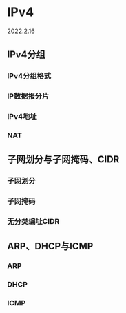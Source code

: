 # IPv4

2022.2.16

## IPv4分组

### IPv4分组格式



### IP数据报分片



### IPv4地址



### NAT



## 子网划分与子网掩码、CIDR

### 子网划分



### 子网掩码



### 无分类编址CIDR



## ARP、DHCP与ICMP

### ARP



### DHCP



### ICMP




